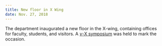 ```yaml
---
title: New floor in X Wing
date: Nov. 27, 2018
---
```


The department inaugurated a new floor in the X-wing, containing offices for faculty, students,
and visitors. A [$\nu$-X symposium](http://www.math.iisc.ac.in/2018/11/27/nu-x-symposium.html) was held
to mark the occasion.
